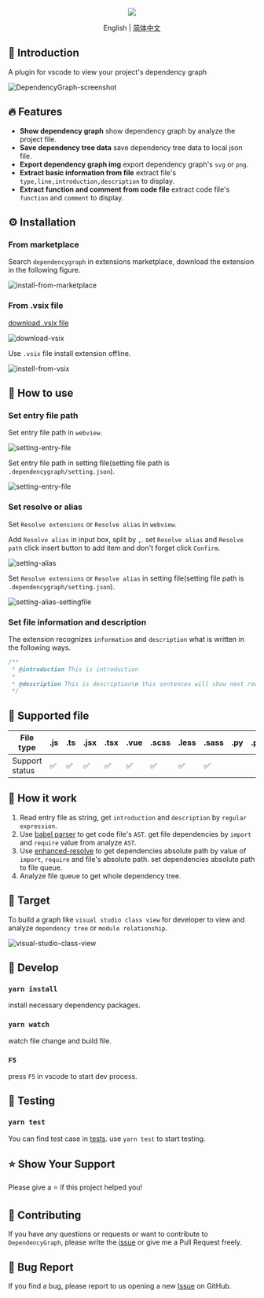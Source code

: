 <p align="middle" ><img src="https://github.com/sz-p/vscode-dependencyGraph/raw/HEAD/doc/logowithtext.png"/></p>

<p align='center'>
English | <a href="https://github.com/sz-p/vscode-dependencyGraph/blob/master/README-zh-CN.md">简体中文</a>
</p>

## 📝 Introduction

A plugin for vscode to view your project's dependency graph

![DependencyGraph-screenshot](https://github.com/sz-p/vscode-dependencyGraph/raw/HEAD/doc/dependencyGraph.gif)

## 🔥 Features

* **Show dependency graph** show dependency graph by analyze the project file.
* **Save dependency tree data** save dependency tree data to local json file.
* **Export dependency graph img** export dependency graph's `svg` or `png`.
* **Extract basic information from file** extract file's `type,line,introduction,description` to display.
* **Extract function and comment from code file** extract code file's `function` and `comment` to display.

## ⚙️ Installation

### From marketplace

Search `dependencygraph` in extensions marketplace, download the extension in the following figure.

![install-from-marketplace](https://github.com/sz-p/vscode-dependencyGraph/raw/HEAD/doc/insteall-from-marketplace.png)

### From .vsix file

[download .vsix file](https://marketplace.visualstudio.com/items?itemName=sz-p.dependencygraph)

![download-vsix](https://github.com/sz-p/vscode-dependencyGraph/raw/HEAD/doc/download-vsix.png)

Use `.vsix` file install extension offline.

![instell-from-vsix](https://github.com/sz-p/vscode-dependencyGraph/raw/HEAD/doc/instell-from-vsix.png)

## 🚀 How to use

### Set entry file path

Set entry file path in `webview`.

![setting-entry-file](https://github.com/sz-p/vscode-dependencyGraph/raw/HEAD/doc/setting-entry-file-gui.png)

Set entry file path in setting file(setting file path is `.dependencygraph/setting.json`).

![setting-entry-file](https://github.com/sz-p/vscode-dependencyGraph/raw/HEAD/doc/setting-entry-file-settingfile.png)

### Set resolve or alias

Set `Resolve extensions` or `Resolve alias` in `webview`.

Add `Resolve alias` in input box, split by `,`. set `Resolve alias` and `Resolve path` click insert button to add item and don't forget click `Confirm`.

![setting-alias](https://github.com/sz-p/vscode-dependencyGraph/raw/HEAD/doc/setting-alias.png)

Set `Resolve extensions` or `Resolve alias` in setting file(setting file path is `.dependencygraph/setting.json`).

![setting-alias-settingfile](https://github.com/sz-p/vscode-dependencyGraph/raw/HEAD/doc/setting-alias-settingfile.png)

### Set file information and description

The extension recognizes `information` and `description` what is written in the following ways.

```js
/**
 * @introduction This is introduction
 *
 * @description This is description\n this sentences will show next row
 */
```

## 📝 Supported file

| File type | .js  | .ts  | .jsx | .tsx | .vue | .scss | .less | .sass | .py  | .php | .go  |
| -------- | ---- | ---- | ---- | ---- | ---- | ----- | ----- | ----- | ---- | ---- | ---- |
| Support status | ✅    | ✅    | ✅    | ✅    | ✅    | ✅     | ✅     | ✅     |      |      |      |

## 📝 How it work

1. Read entry file as string, get `introduction` and `description` by `regular expression`.
2. Use [babel parser](https://github.com/babel/babel/tree/main/packages/babel-parser) to get code file's `AST`. get file dependencies by `import` and `require` value from analyze `AST`.
3. Use [enhanced-resolve](https://github.com/webpack/enhanced-resolve) to get dependencies absolute path by value of `import`, `require` and file's absolute path. set dependencies absolute path to file queue.
4. Analyze file queue to get whole dependency tree.

##  🌌 Target 

To build a graph like `visual studio class view` for developer to view and analyze `dependency tree` or `module relationship`.

![visual-studio-class-view](https://github.com/sz-p/vscode-dependencyGraph/raw/HEAD/doc/visual-studio-class-view.png)

## 🔧  Develop

### `yarn install`

install necessary dependency packages.

### `yarn watch`

watch file change and build file.

### `F5`

press `F5` in vscode to start dev process.

## 🚦 Testing

### `yarn test`

You can find test case in [tests](https://github.com/sz-p/vscode-dependencyGraph/tree/master/tests). use `yarn test` to start testing.

## ⭐️ Show Your Support
Please give a ⭐️ if this project helped you!

## 👏 Contributing

If you have any questions or requests or want to contribute to `DependencyGraph`, please write the [issue](https://github.com/sz-p/vscode-dependencyGraph/issues) or give me a Pull Request freely.

## 🐞 Bug Report

If you find a bug, please report to us opening a new [Issue](https://github.com/sz-p/vscode-dependencyGraph/issues) on GitHub.
